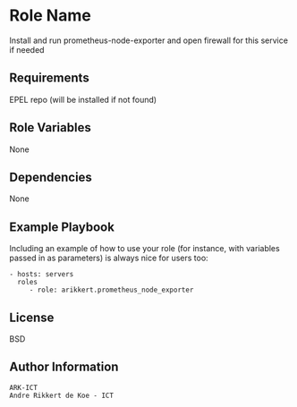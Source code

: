 Role Name
=========

Install and run prometheus-node-exporter and open firewall for this service if needed

Requirements
------------

EPEL repo (will be installed if not found)

Role Variables
--------------

None

Dependencies
------------

None

Example Playbook
----------------

Including an example of how to use your role (for instance, with variables passed in as parameters) is always nice for users too:

    - hosts: servers
      roles
         - role: arikkert.prometheus_node_exporter

License
-------

BSD

Author Information
------------------

    ARK-ICT
    Andre Rikkert de Koe - ICT
